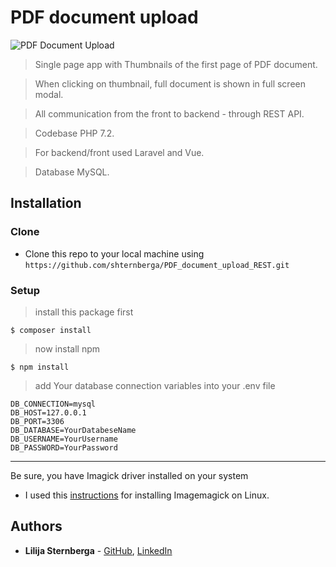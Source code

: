 # PDF document upload

![PDF Document Upload](./assets/uploadApp.gif)

> Single page app with Thumbnails of the first page of PDF document.

> When clicking on thumbnail, full document is shown in full screen modal. 

> All communication from the front to backend - through REST API.

> Codebase PHP 7.2.

> For backend/front used Laravel and Vue.

> Database MySQL.

## Installation

### Clone

- Clone this repo to your local machine using `https://github.com/shternberga/PDF_document_upload_REST.git`

### Setup

> install this package first

```shell
$ composer install
```

> now install npm

```shell
$ npm install
```

> add Your database connection variables into your .env file

```shell
DB_CONNECTION=mysql
DB_HOST=127.0.0.1
DB_PORT=3306
DB_DATABASE=YourDatabeseName
DB_USERNAME=YourUsername
DB_PASSWORD=YourPassword
```
---

Be sure, you have Imagick driver installed on your system
- I used this <a href="https://tecadmin.net/install-imagemagick-on-linux/" target="_blank">instructions</a> for installing Imagemagick on Linux.



## Authors

* **Lilija Sternberga** - [GitHub](https://github.com/shternberga), 
                          [LinkedIn](https://www.linkedin.com/in/lilija-sternberga/)

